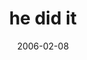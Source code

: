 ---
layout: base.njk
title : 'he did it' 
view_title : 'he did it' 
year : '2006' 
date : '2006-02-08' 
img_file : '/drawing/hedidit.png' 
html_file : 'hedidit' 
next_html : 'ibrokethecar.html' 
year_order : '58' 
permalink : "title/{{html_file}}.html"
---